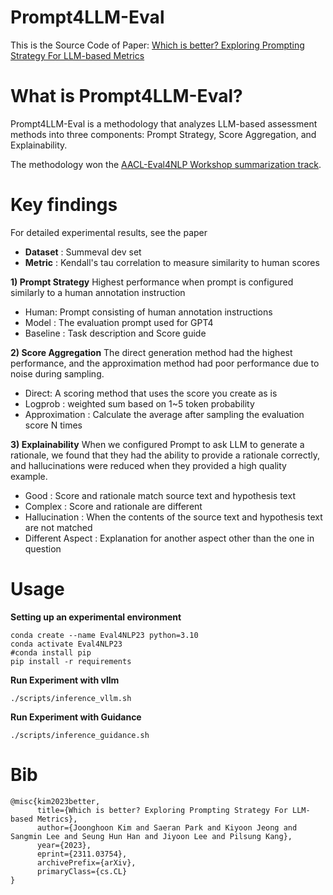 # Prompt4LLM-Eval

This is the Source Code of Paper: [Which is better? Exploring Prompting Strategy For LLM-based Metrics](https://arxiv.org/abs/2311.03754)


# What is Prompt4LLM-Eval?
Prompt4LLM-Eval is a methodology that analyzes LLM-based assessment methods into three components: Prompt Strategy, Score Aggregation, and Explainability. <br>

The methodology won the [AACL-Eval4NLP Workshop summarization track](https://eval4nlp.github.io/2023/shared-task.html).

# Key findings
For detailed experimental results, see the paper <br>
- **Dataset** : Summeval dev set
- **Metric** : Kendall's tau correlation to measure similarity to human scores

**1) Prompt Strategy**
Highest performance when prompt is configured similarly to a human annotation instruction <br>

- Human: Prompt consisting of human annotation instructions
- Model : The evaluation prompt used for GPT4
- Baseline : Task description and Score guide


**2) Score Aggregation**
The direct generation method had the highest performance, and the approximation method had poor performance due to noise during sampling. <br>

- Direct: A scoring method that uses the score you create as is
- Logprob : weighted sum based on 1~5 token probability
- Approximation : Calculate the average after sampling the evaluation score N times

**3) Explainability**
When we configured Prompt to ask LLM to generate a rationale, we found that they had the ability to provide a rationale correctly, and hallucinations were reduced when they provided a high quality example. <br>

- Good : Score and rationale match source text and hypothesis text
- Complex : Score and rationale are different
- Hallucination : When the contents of the source text and hypothesis text are not matched
- Different Aspect : Explanation for another aspect other than the one in question

# Usage
**Setting up an experimental environment**
```
conda create --name Eval4NLP23 python=3.10
conda activate Eval4NLP23
#conda install pip
pip install -r requirements
```

**Run Experiment with vllm**
```
./scripts/inference_vllm.sh
```

**Run Experiment with Guidance**
```
./scripts/inference_guidance.sh
```

# Bib
```
@misc{kim2023better,
      title={Which is better? Exploring Prompting Strategy For LLM-based Metrics}, 
      author={Joonghoon Kim and Saeran Park and Kiyoon Jeong and Sangmin Lee and Seung Hun Han and Jiyoon Lee and Pilsung Kang},
      year={2023},
      eprint={2311.03754},
      archivePrefix={arXiv},
      primaryClass={cs.CL}
}
```
